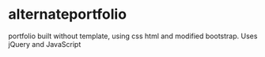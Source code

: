 # alternateportfolio
portfolio built without template, using css html and modified bootstrap. Uses jQuery and JavaScript
